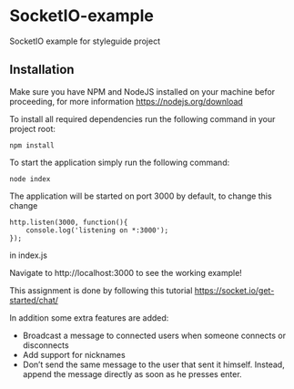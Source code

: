 # SocketIO-example
SocketIO example for styleguide project

## Installation
Make sure you have NPM and NodeJS installed on your machine befor proceeding, for more information https://nodejs.org/download

To install all required dependencies run the following command in your project root:
```
npm install
```

To start the application simply run the following command:

```
node index
```

The application will be started on port 3000 by default, to change this change 
```
http.listen(3000, function(){
    console.log('listening on *:3000');
});
```
in index.js

Navigate to http://localhost:3000 to see the working example!

This assignment is done by following this tutorial
https://socket.io/get-started/chat/

In addition some extra features are added:
* Broadcast a message to connected users when someone connects or disconnects
* Add support for nicknames
* Don’t send the same message to the user that sent it himself. Instead, append the message directly as soon as he presses enter.
